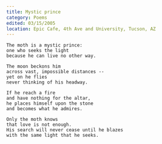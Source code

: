 ```yaml
---
title: Mystic prince
category: Poems
edited: 03/15/2005
location: Epic Cafe, 4th Ave and University, Tucson, AZ
---
```


    The moth is a mystic prince:
    one who seeks the light
    because he can live no other way.

    The moon beckons him
    across vast, impossible distances --
    yet on he flies
    never thinking of his headway.

    If he reach a fire
    and have nothing for the altar,
    he places himself upon the stone
    and becomes what he admires.

    Only the moth knows
    that love is not enough.
    His search will never cease until he blazes
    with the same light that he seeks.


